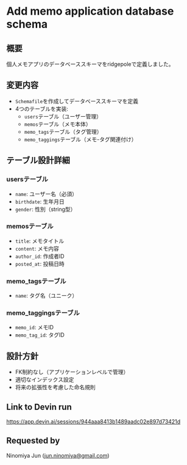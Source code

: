 # Add memo application database schema

## 概要
個人メモアプリのデータベーススキーマをridgepoleで定義しました。

## 変更内容
- `Schemafile`を作成してデータベーススキーマを定義
- 4つのテーブルを実装:
  - `users`テーブル（ユーザー管理）
  - `memos`テーブル（メモ本体）
  - `memo_tags`テーブル（タグ管理）
  - `memo_taggings`テーブル（メモ-タグ関連付け）

## テーブル設計詳細

### usersテーブル
- `name`: ユーザー名（必須）
- `birthdate`: 生年月日
- `gender`: 性別（string型）

### memosテーブル
- `title`: メモタイトル
- `content`: メモ内容
- `author_id`: 作成者ID
- `posted_at`: 投稿日時

### memo_tagsテーブル
- `name`: タグ名（ユニーク）

### memo_taggingsテーブル
- `memo_id`: メモID
- `memo_tag_id`: タグID

## 設計方針
- FK制約なし（アプリケーションレベルで管理）
- 適切なインデックス設定
- 将来の拡張性を考慮した命名規則

## Link to Devin run
https://app.devin.ai/sessions/944aaa8413b1489aadc02e897d73421d

## Requested by
Ninomiya Jun (jun.ninomiya@gmail.com)
